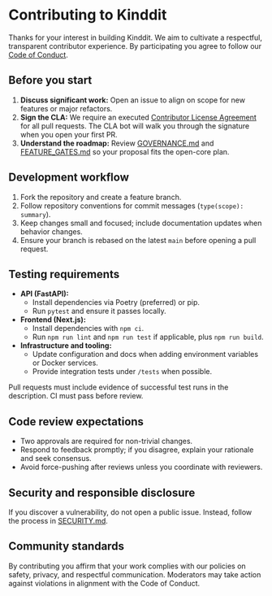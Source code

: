 # Contributing to Kinddit

Thanks for your interest in building Kinddit. We aim to cultivate a respectful, transparent contributor experience. By participating you agree to follow our [Code of Conduct](CODE_OF_CONDUCT.md).

## Before you start

1. **Discuss significant work:** Open an issue to align on scope for new features or major refactors.
2. **Sign the CLA:** We require an executed [Contributor License Agreement](CLA.md) for all pull requests. The CLA bot will walk you through the signature when you open your first PR.
3. **Understand the roadmap:** Review [GOVERNANCE.md](GOVERNANCE.md) and [FEATURE_GATES.md](FEATURE_GATES.md) so your proposal fits the open-core plan.

## Development workflow

1. Fork the repository and create a feature branch.
2. Follow repository conventions for commit messages (`type(scope): summary`).
3. Keep changes small and focused; include documentation updates when behavior changes.
4. Ensure your branch is rebased on the latest `main` before opening a pull request.

## Testing requirements

* **API (FastAPI):**
  * Install dependencies via Poetry (preferred) or pip.
  * Run `pytest` and ensure it passes locally.
* **Frontend (Next.js):**
  * Install dependencies with `npm ci`.
  * Run `npm run lint` and `npm run test` if applicable, plus `npm run build`.
* **Infrastructure and tooling:**
  * Update configuration and docs when adding environment variables or Docker services.
  * Provide integration tests under `/tests` when possible.

Pull requests must include evidence of successful test runs in the description. CI must pass before review.

## Code review expectations

* Two approvals are required for non-trivial changes.
* Respond to feedback promptly; if you disagree, explain your rationale and seek consensus.
* Avoid force-pushing after reviews unless you coordinate with reviewers.

## Security and responsible disclosure

If you discover a vulnerability, do not open a public issue. Instead, follow the process in [SECURITY.md](SECURITY.md).

## Community standards

By contributing you affirm that your work complies with our policies on safety, privacy, and respectful communication. Moderators may take action against violations in alignment with the Code of Conduct.
